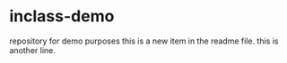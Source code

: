 # inclass-demo
repository for demo purposes
this is a new item in the readme file.
this is another line.
